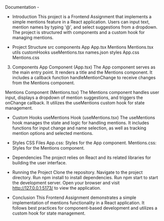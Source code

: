 Documentation -

- Introduction
   This project is a Frontend Assignment that implements a simple mentions feature in a React application. Users can input text, mention names by typing '@', and select suggestions from a dropdown. The project is structured with components and a custom hook for managing mentions.

- Project Structure
   src
   components
   App
   App.tsx
   Mentions
   Mentions.tsx
   utils
   customHooks
   useMentions.tsx
   names.json
   styles
   App.css
   Mentions.css
3. Components
   App Component (App.tsx)
   The App component serves as the main entry point. It renders a title and the Mentions component. It includes a callback function handleMentionChange to receive changes from the Mentions component.

Mentions Component (Mentions.tsx)
The Mentions component handles user input, displays a dropdown of mention suggestions, and triggers the onChange callback. It utilizes the useMentions custom hook for state management.

- Custom Hooks
   useMentions Hook (useMentions.tsx)
   The useMentions hook manages the state and logic for handling mentions. It includes functions for input change and name selection, as well as tracking mention options and selected mentions.

- Styles
   CSS Files
   App.css: Styles for the App component.
   Mentions.css: Styles for the Mentions component.

- Dependencies
   The project relies on React and its related libraries for building the user interface.

- Running the Project
   Clone the repository.
   Navigate to the project directory.
   Run npm install to install dependencies.
   Run npm start to start the development server.
   Open your browser and visit http://127.0.0.1:5173/ to view the application.
   
- Conclusion
   This Frontend Assignment demonstrates a simple implementation of mentions functionality in a React application. It follows best practices for component-based development and utilizes a custom hook for state management.